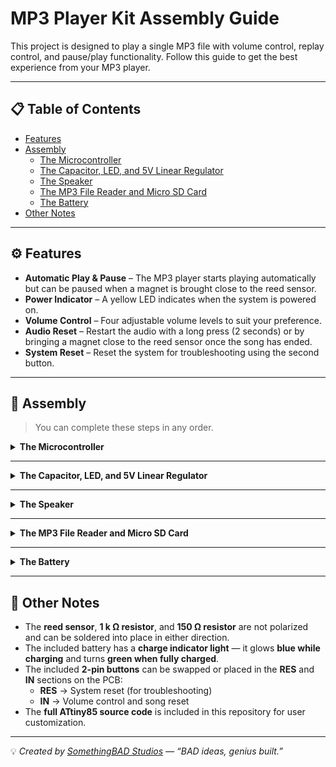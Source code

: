 # MP3 Player Kit Assembly Guide

This project is designed to play a single MP3 file with volume control, replay control, and pause/play functionality. Follow this guide to get the best experience from your MP3 player.

---

## 📋 Table of Contents
- [Features](#features)
- [Assembly](#assembly)
  - [The Microcontroller](#the-microcontroller)
  - [The Capacitor, LED, and 5V Linear Regulator](#the-capacitor-led-and-5v-linear-regulator)
  - [The Speaker](#the-speaker)
  - [The MP3 File Reader and Micro SD Card](#the-mp3-file-reader-and-micro-sd-card)
  - [The Battery](#the-battery)
- [Other Notes](#other-notes)

---

## ⚙️ Features

- **Automatic Play & Pause** – The MP3 player starts playing automatically but can be paused when a magnet is brought close to the reed sensor.  
- **Power Indicator** – A yellow LED indicates when the system is powered on.  
- **Volume Control** – Four adjustable volume levels to suit your preference.  
- **Audio Reset** – Restart the audio with a long press (2 seconds) or by bringing a magnet close to the reed sensor once the song has ended.  
- **System Reset** – Reset the system for troubleshooting using the second button.

---

## 🧰 Assembly

> You can complete these steps in any order.

<details>
<summary><strong>The Microcontroller</strong></summary>

The **ATtiny85** used in this project includes an 8-pin DIP socket, allowing the completely open-source code to be modified and re-flashed without resoldering (this socket is optional).  

When soldering, the 8-pin DIP does not need to be oriented in a specific direction, but when placing or soldering the ATtiny85 into the PCB or DIP socket, the small circle on the ATtiny85 must align with the circle marking on the PCB to avoid damaging the microcontroller or other components.

![ATtiny85 installation step 1](https://github.com/2omethingBaD/MP3-player-kit-assembly-guide/blob/main/GITimg/20251022_152217.jpg?raw=true)
![ATtiny85 installation step 2](https://github.com/2omethingBaD/MP3-player-kit-assembly-guide/blob/main/GITimg/20251022_152250.jpg?raw=true)
![ATtiny85 installation step 3](https://github.com/2omethingBaD/MP3-player-kit-assembly-guide/blob/main/GITimg/20251022_152402.jpg?raw=true)
</details>

---

<details>
<summary><strong>The Capacitor, LED, and 5V Linear Regulator</strong></summary>

The polarity of the **1000 µF capacitor** and **LED** can be identified by their legs:
- The **longer leg** is positive (+)
- The **shorter leg** is negative (−)

Insert the longer leg into the hole marked with a **+** on the PCB.  
You can replace the LED with any other 3 mm color, but note that the **150 Ω resistor** may need adjustment depending on the LED chosen.  

The **5 V linear regulator** should be placed with its back facing the ATtiny85.

![Capacitor and LED placement](https://github.com/2omethingBaD/MP3-player-kit-assembly-guide/blob/main/GITimg/20251022_152604.jpg?raw=true)
![Regulator placement](https://github.com/2omethingBaD/MP3-player-kit-assembly-guide/blob/main/GITimg/20251022_152923.jpg?raw=true)
</details>

---

<details>
<summary><strong>The Speaker</strong></summary>

The speaker requires a **male JST connector** to be soldered first.  
Once soldered, the speaker can be plugged in.

![Speaker connection step 1](https://github.com/2omethingBaD/MP3-player-kit-assembly-guide/blob/main/GITimg/20251022_152702.jpg?raw=true)
![Speaker connection step 2](https://github.com/2omethingBaD/MP3-player-kit-assembly-guide/blob/main/GITimg/20251022_152725.jpg?raw=true)
</details>

---

<details>
<summary><strong>The MP3 File Reader and Micro SD Card</strong></summary>

The **DFPlayer Mini** should be soldered with the chip reader facing outward for easy access to the micro SD card and to prevent damage.  

This project includes a **4 GB micro SD card**, which can be swapped for a larger or smaller one.  
MP3 files can be uploaded via a micro SD card reader (not included).

![DFPlayer Mini installation 1](https://github.com/2omethingBaD/MP3-player-kit-assembly-guide/blob/main/GITimg/20251022_153011.jpg?raw=true)
![DFPlayer Mini installation 2](https://github.com/2omethingBaD/MP3-player-kit-assembly-guide/blob/main/GITimg/20251022_153058.jpg?raw=true)
</details>

---

<details>
<summary><strong>The Battery</strong></summary>

The included **9 V battery** can be replaced with any other 9 V battery of your choice.  

- The **red wire** on the battery buckle connector is positive and should be soldered through the PCB hole marked **B+**  
- The **black wire** is negative and should be soldered just below it  

![Battery connection](https://github.com/2omethingBaD/MP3-player-kit-assembly-guide/blob/main/GITimg/20251022_153355.jpg?raw=true)
</details>

---

## 📝 Other Notes

- The **reed sensor**, **1 k Ω resistor**, and **150 Ω resistor** are not polarized and can be soldered into place in either direction.  
- The included battery has a **charge indicator light** — it glows **blue while charging** and turns **green when fully charged**.  
- The included **2-pin buttons** can be swapped or placed in the **RES** and **IN** sections on the PCB:  
  - **RES** → System reset (for troubleshooting)  
  - **IN** → Volume control and song reset  
- The **full ATtiny85 source code** is included in this repository for user customization.

---

💡 *Created by [SomethingBAD Studios](https://github.com/2omethingBaD) — “BAD ideas, genius built.”*
